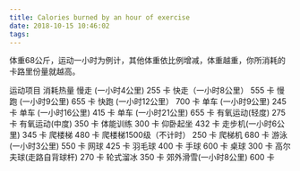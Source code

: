 ```yaml
---
title: Calories burned by an hour of exercise
date: 2018-10-15 10:46:02
tags:
---
```

体重68公斤，运动一小时为例计，其他体重依比例增减，体重越重，你所消耗的卡路里份量就越高。

运动项目 消耗热量
慢走 (一小时4公里) 255 卡
快走（一小时8公里） 555 卡
慢跑 (一小时9公里) 655 卡
快跑 (一小时12公里） 700 卡
单车 (一小时9公里) 245 卡
单车 (一小时16公里) 415 卡
单车 (一小时21公里) 655 卡
有氧运动(轻度) 275 卡
有氧运动(中度) 350 卡
体能训练 300 卡
仰卧起坐 432 卡
走步机(一小时6公里) 345 卡
爬楼梯 480 卡
爬楼梯1500级（不计时） 250 卡
爬梯机 680 卡
游泳(一小时3公里) 550 卡
网球 425 卡
羽毛球 400 卡
手球 600 卡
桌球 300 卡
高尔夫球(走路自背球杆) 270 卡
轮式溜冰 350 卡
郊外滑雪(一小时8公里) 600 卡 